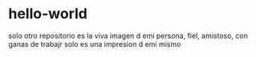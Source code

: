 # hello-world
solo otro repositorio
es la viva imagen d emi persona, fiel, amistoso, con ganas de trabajr
solo es una impresion d emi mismo
